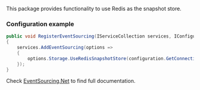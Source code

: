 This package provides functionality to use Redis as the snapshot store.

### Configuration example

```csharp
public void RegisterEventSourcing(IServiceCollection services, IConfiguration configuration)  
{  
    services.AddEventSourcing(options =>  
    {  
        options.Storage.UseRedisSnapshotStore(configuration.GetConnectionString("Redis"));  
    }); 
}
```

Check [EventSourcing.Net](https://github.com/hmspns/eventsourcing.net) to find full documentation.